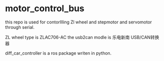 # motor_control_bus
this repo is used for contorllling Zl wheel and stepmotor and servomotor through serial.

ZL wheel type is ZLAC706-AC
the usb2can modle is 乐电新南 USB/CAN转换器

diff_car_controller is a ros package writen in python.
